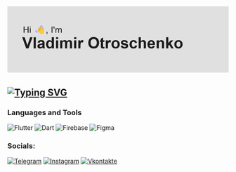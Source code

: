 ![Header](https://github.com/jntxd/jntxd/blob/main/assets/header.png)

## [![Typing SVG](https://readme-typing-svg.demolab.com?font=Jost&pause=1000&color=F7F7F7&width=435&lines=I'm+an+enthusiastic+Flutter+Developer)](https://git.io/typing-svg)

### Languages and Tools
![Flutter](https://img.shields.io/badge/-Flutter-000000?style=for-the-badge&logo=flutter&logoColor=47C5FB)
![Dart](https://img.shields.io/badge/-Dart-000000?style=for-the-badge&logo=dart&logoColor=097CDB)
![Firebase](https://img.shields.io/badge/-Firebase-000000?style=for-the-badge&logo=firebase&logoColor=F8C52C)
![Figma](https://img.shields.io/badge/-Figma-000000?style=for-the-badge&logo=figma)


### Socials:
[![Telegram](https://img.shields.io/badge/-Telegram-000000?style=for-the-badge&logo=telegram&logoColor=27A0D9)](https://t.me/jntxd)
[![Instagram](https://img.shields.io/badge/-Instagram-000000?style=for-the-badge&logo=instagram&logoColor=B4068E)](https://www.instagram.com/vooyya)
[![Vkontakte](https://img.shields.io/badge/-Vkontakte-000000?style=for-the-badge&logo=Vk&logoColor=4F7DB3)](https://vk.com/jntxd)
